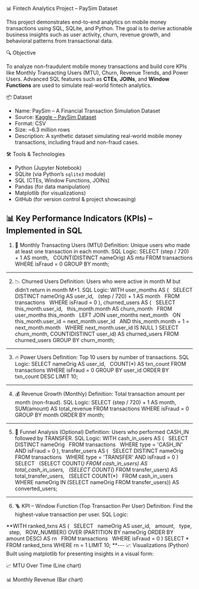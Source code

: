 📊 Fintech Analytics Project – PaySim Dataset

This project demonstrates end-to-end analytics on mobile money transactions using SQL, SQLite, and Python. The goal is to derive actionable business insights such as user activity, churn, revenue growth, and behavioral patterns from transactional data.


🔍 Objective

To analyze non-fraudulent mobile money transactions and build core KPIs like Monthly Transacting Users (MTU), Churn, Revenue Trends, and Power Users. Advanced SQL features such as **CTEs**, **JOINs**, and **Window Functions** are used to simulate real-world fintech analytics.


📦 Dataset

- Name: PaySim – A Financial Transaction Simulation Dataset
- Source: [Kaggle – PaySim Dataset](https://www.kaggle.com/datasets/ntnu-testimon/paysim1)
- Format: CSV
- Size: ~6.3 million rows
- Description: A synthetic dataset simulating real-world mobile money transactions, including fraud and non-fraud cases.

🛠️ Tools & Technologies

- Python (Jupyter Notebook)
- SQLite (via Python’s `sqlite3` module)
- SQL (CTEs, Window Functions, JOINs)
- Pandas (for data manipulation)
- Matplotlib (for visualizations)
- GitHub (for version control & project showcasing)


📊 Key Performance Indicators (KPIs) – Implemented in SQL
---
1. 📆 Monthly Transacting Users (MTU)
Definition: Unique users who made at least one transaction in each month.
SQL Logic:
SELECT (step / 720) + 1 AS month,
       COUNT(DISTINCT nameOrig) AS mtu
FROM transactions
WHERE isFraud = 0
GROUP BY month;
---
2. 📉 Churned Users
Definition: Users who were active in month M but didn’t return in month M+1.
SQL Logic:
WITH user_months AS (
    SELECT DISTINCT nameOrig AS user_id,
                    (step / 720) + 1 AS month
    FROM transactions
    WHERE isFraud = 0
),
churned_users AS (
    SELECT this_month.user_id,
           this_month.month AS churn_month
    FROM user_months this_month
    LEFT JOIN user_months next_month
      ON this_month.user_id = next_month.user_id
     AND this_month.month + 1 = next_month.month
    WHERE next_month.user_id IS NULL
)
SELECT churn_month, COUNT(DISTINCT user_id) AS churned_users
FROM churned_users
GROUP BY churn_month;
---
3. 🔥 Power Users
Definition: Top 10 users by number of transactions.
SQL Logic:
SELECT nameOrig AS user_id,
       COUNT(*) AS txn_count
FROM transactions
WHERE isFraud = 0
GROUP BY user_id
ORDER BY txn_count DESC
LIMIT 10;
---
4. 💰 Revenue Growth (Monthly)
Definition: Total transaction amount per month (non-fraud).
SQL Logic:
SELECT (step / 720) + 1 AS month,
       SUM(amount) AS total_revenue
FROM transactions
WHERE isFraud = 0
GROUP BY month
ORDER BY month;
---
5. 🔁 Funnel Analysis (Optional)
Definition: Users who performed CASH_IN followed by TRANSFER.
SQL Logic:
WITH cash_in_users AS (
    SELECT DISTINCT nameOrig
    FROM transactions
    WHERE type = 'CASH_IN' AND isFraud = 0
),
transfer_users AS (
    SELECT DISTINCT nameOrig
    FROM transactions
    WHERE type = 'TRANSFER' AND isFraud = 0
)
SELECT
    (SELECT COUNT(*) FROM cash_in_users) AS total_cash_in_users,
    (SELECT COUNT(*) FROM transfer_users) AS total_transfer_users,
    (SELECT COUNT(*)
     FROM cash_in_users
     WHERE nameOrig IN (SELECT nameOrig FROM transfer_users)) AS converted_users;
---
6. 🪜 KPI – Window Function (Top Transaction Per User)
Definition: Find the highest-value transaction per user.
SQL Logic:

**WITH ranked_txns AS (
    SELECT
        nameOrig AS user_id,
        amount,
        type,
        step,
        ROW_NUMBER() OVER (PARTITION BY nameOrig ORDER BY amount DESC) AS rn
    FROM transactions
    WHERE isFraud = 0
)
SELECT *
FROM ranked_txns
WHERE rn = 1
LIMIT 10;
**---
📈 Visualizations (Python)
Built using matplotlib for presenting insights in a visual form:

📈 MTU Over Time (Line chart)

📊 Monthly Revenue (Bar chart)
